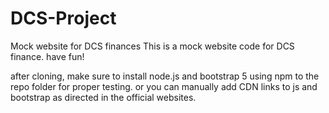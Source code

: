 # DCS-Project
Mock website for DCS finances
 This is a mock website code for DCS finance. have fun!


after cloning, make sure to install node.js and bootstrap 5 using npm to the repo folder for proper testing. or you can manually add CDN links to js and bootstrap as directed in the official websites.
